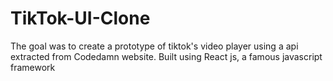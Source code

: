 # TikTok-UI-Clone
The goal was to create a prototype of tiktok's video player using a api extracted from Codedamn website. Built using React js, a famous javascript framework

